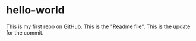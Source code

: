 # hello-world
This is my first repo on GitHub.
This is the "Readme file".
This is the update for the commit.

